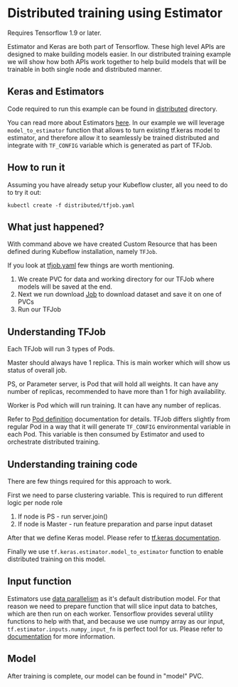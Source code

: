 # Distributed training using Estimator

Requires Tensorflow 1.9 or later.

Estimator and Keras are both part of Tensorflow. These high level APIs are designed
to make building models easier. In our distributed training example we will show how both
APIs work together to help build models that will be trainable in both single node and
distributed manner.

## Keras and Estimators

Code required to run this example can be found in [distributed](https://github.com/kubeflow/examples/tree/master/github_issue_summarization/notebooks) directory.

You can read more about Estimators [here](https://www.tensorflow.org/guide/estimators).
In our example we will leverage `model_to_estimator` function that allows to turn existing tf.keras model to estimator, and therefore allow it to
seamlessly be trained distributed and integrate with `TF_CONFIG` variable which is generated as part of TFJob.

## How to run it

Assuming you have already setup your Kubeflow cluster, all you need to do to try it out:

```
kubectl create -f distributed/tfjob.yaml
```

## What just happened?

With command above we have created Custom Resource that has been defined during Kubeflow
installation, namely `TFJob`.

If you look at [tfjob.yaml](https://github.com/kubeflow/examples/blob/master/github_issue_summarization/distributed/tfjob.yaml) few things are worth mentioning.

1. We create PVC for data and working directory for our TFJob where models will be saved at the end.
2. Next we run download [Job](https://kubernetes.io/docs/concepts/workloads/controllers/jobs-run-to-completion/) to download dataset and save it on one of PVCs
3. Run our TFJob

## Understanding TFJob

Each TFJob will run 3 types of Pods.

Master should always have 1 replica. This is main worker which will show us status of overall job.

PS, or Parameter server, is Pod that will hold all weights. It can have any number of replicas, recommended to have more than 1 for high availability.

Worker is Pod which will run training. It can have any number of replicas.

Refer to [Pod definition](https://kubernetes.io/docs/concepts/workloads/pods/pod/) documentation for details.
TFJob differs slightly from regular Pod in a way that it will generate `TF_CONFIG` environmental variable in each Pod.
This variable is then consumed by Estimator and used to orchestrate distributed training.

## Understanding training code

There are few things required for this approach to work.

First we need to parse clustering variable. This is required to run different logic per node role

1. If node is PS - run server.join()
2. If node is Master - run feature preparation and parse input dataset

After that we define Keras model. Please refer to [tf.keras documentation](https://www.tensorflow.org/guide/keras).

Finally we use `tf.keras.estimator.model_to_estimator` function to enable distributed training on this model.

## Input function

Estimators use [data parallelism](https://en.wikipedia.org/wiki/Data_parallelism) as it's default distribution model.
For that reason we need to prepare function that will slice input data to batches, which are then run on each worker.
Tensorflow provides several utility functions to help with that, and because we use numpy array as our input, `tf.estimator.inputs.numpy_input_fn` is perfect
tool for us. Please refer to [documentation](https://www.tensorflow.org/guide/premade_estimators#create_input_functions) for more information.

## Model

After training is complete, our model can be found in "model" PVC.
